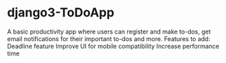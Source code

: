 # django3-ToDoApp

A basic productivity app where users can register and make to-dos, get email notifications for their important to-dos and more. 
Features to add:
Deadline feature
Improve UI for mobile compatibility
Increase performance time
